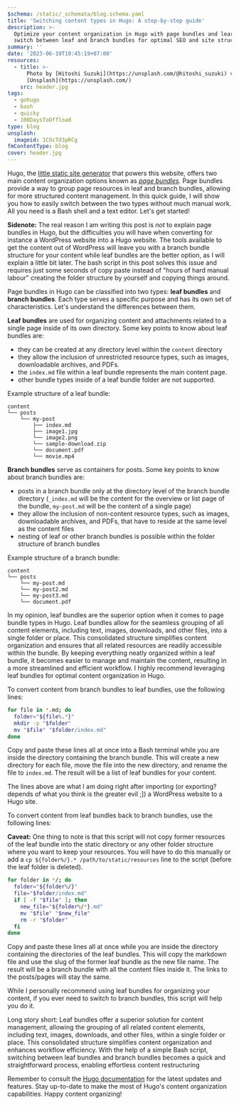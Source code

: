 ```yaml
---
$schema: /static/_schemata/blog.schema.yaml
title: 'Switching content types in Hugo: A step-by-step guide'
description: >-
  Optimize your content organization in Hugo with page bundles and learn how to
  switch between leaf and branch bundles for optimal SEO and site structure.
summary: ''
date: '2023-06-19T19:45:19+07:00'
resources:
  - title: >-
      Photo by [Hitoshi Suzuki](https://unsplash.com/@hitoshi_suzuki) via
      [Unsplash](https://unsplash.com/)
    src: header.jpg
tags:
  - gohugo
  - bash
  - quicky
  - 100DaysToOffload
type: blog
unsplash:
  imageid: 1COcTd3pRCg
fmContentType: blog
cover: header.jpg
---
```


Hugo, the [little static site generator](https://gohugo.io) that powers this website, offers two main content organization options known as [*page bundles*](https://gohugo.io/content-management/page-bundles/). Page bundles provide a way to group page resources in leaf and branch bundles, allowing for more structured content management. In this quick guide, I will show you how to easily switch between the two types without much manual work. All you need is a Bash shell and a text editor. Let's get started!

**Sidenote:** The real reason I am writing this post is *not* to explain page bundles in Hugo, but the difficulties you will have when converting for instance a WordPress website into a Hugo website. The tools available to get the content out of WordPress will leave you with a branch bundle structure for your content while leaf bundles are the better option, as I will explain a little bit later. The bash script in this post solves this issue and requires just some seconds of copy paste instead of "hours of hard manual labour" creating the folder structure by yourself and copying things around.

Page bundles in Hugo can be classified into two types: **leaf bundles** and **branch bundles**. Each type serves a specific purpose and has its own set of characteristics. Let's understand the differences between them.

**Leaf bundles** are used for organizing content and attachments related to a single page inside of its own directory. Some key points to know about leaf bundles are:

- they can be created at any directory level within the `content` directory
- they allow the inclusion of unrestricted resource types, such as images, downloadable archives, and PDFs.
- the `index.md` file within a leaf bundle represents the main content page.
- other bundle types inside of a leaf bundle folder are not supported.

Example structure of a leaf bundle:

```text
content
└── posts
    └── my-post
        ├── index.md
        ├── image1.jpg
        └── image2.png
        └── sample-download.zip
        └── document.pdf
        └── movie.mp4
```

**Branch bundles** serve as containers for posts. Some key points to know about branch bundles are:

- posts in a branch bundle only at the directory level of the branch bundle directory (`_index.md` will be the content for the overview or list page of the bundle, `my-post.md` will be the content of a single page)
- they allow the inclusion of non-content resource types, such as images, downloadable archives, and PDFs, that have to reside at the same level as the content files
- nesting of leaf or other branch bundles is possible within the folder structure of branch bundles

Example structure of a branch bundle:

```text
content
└── posts
    └── my-post.md
    └── my-post2.md
    └── my-post3.md
    └── document.pdf
```

In my opinion, leaf bundles are the superior option when it comes to page bundle types in Hugo. Leaf bundles allow for the seamless grouping of all content elements, including text, images, downloads, and other files, into a single folder or place. This consolidated structure simplifies content organization and ensures that all related resources are readily accessible within the bundle. By keeping everything neatly organized within a leaf bundle, it becomes easier to manage and maintain the content, resulting in a more streamlined and efficient workflow. I highly recommend leveraging leaf bundles for optimal content organization in Hugo.

To convert content from branch bundles to leaf bundles, use the following lines:

```bash
for file in *.md; do
  folder="${file%.*}"
  mkdir -p "$folder"
  mv "$file" "$folder/index.md"
done
```

Copy and paste these lines all at once into a Bash terminal while you are inside the directory containing the branch bundle. This will create a new directory for each file, move the file into the new directory, and rename the file to `index.md`. The result will be a list of leaf bundles for your content.

The lines above are what I am doing right after importing (or exporting? depends of what you think is the greater evil ;]) a WordPress website to a Hugo site.

To convert content from leaf bundles back to branch bundles, use the following lines:

**Caveat:** One thing to note is that this script will not copy former resources of the leaf bundle into the static directory or any other folder structure where you want to keep your resources. You will have to do this manually or add a `cp ${folder%/}.* /path/to/static/resources` line to the script (before the leaf folder is deleted).

```bash
for folder in */; do
  folder="${folder%/}"
  file="$folder/index.md"
  if [ -f "$file" ]; then
    new_file="${folder%/*}.md"
    mv "$file" "$new_file"
    rm -r "$folder"
  fi
done
```

Copy and paste these lines all at once while you are inside the directory containing the directories of the leaf bundles. This will copy the markdown file and use the slug of the former leaf bundle as the new file name. The result will be a branch bundle with all the content files inside it. The links to the posts/pages will stay the same.

While I personally recommend using leaf bundles for organizing your content, if you ever need to switch to branch bundles, this script will help you do it.

Long story short: Leaf bundles offer a superior solution for content management, allowing the grouping of all related content elements, including text, images, downloads, and other files, within a single folder or place. This consolidated structure simplifies content organization and enhances workflow efficiency. With the help of a simple Bash script, switching between leaf bundles and branch bundles becomes a quick and straightforward process, enabling effortless content restructuring

Remember to consult the [Hugo documentation](https://gohugo.io/documentation/) for the latest updates and features. Stay up-to-date to make the most of Hugo's content organization capabilities. Happy content organizing!
